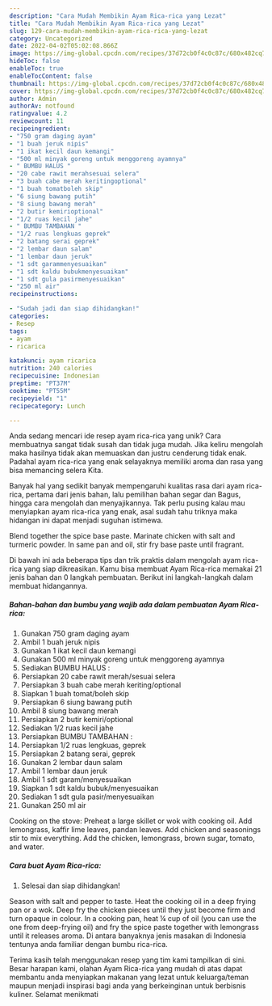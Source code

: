 ```yaml
---
description: "Cara Mudah Membikin Ayam Rica-rica yang Lezat"
title: "Cara Mudah Membikin Ayam Rica-rica yang Lezat"
slug: 129-cara-mudah-membikin-ayam-rica-rica-yang-lezat
category: Uncategorized
date: 2022-04-02T05:02:08.866Z
image: https://img-global.cpcdn.com/recipes/37d72cb0f4c0c87c/680x482cq70/ayam-rica-rica-foto-resep-utama.jpg
hideToc: false
enableToc: true
enableTocContent: false
thumbnail: https://img-global.cpcdn.com/recipes/37d72cb0f4c0c87c/680x482cq70/ayam-rica-rica-foto-resep-utama.jpg
cover: https://img-global.cpcdn.com/recipes/37d72cb0f4c0c87c/680x482cq70/ayam-rica-rica-foto-resep-utama.jpg
author: Admin
authorAv: notfound
ratingvalue: 4.2
reviewcount: 11
recipeingredient:
- "750 gram daging ayam"
- "1 buah jeruk nipis"
- "1 ikat kecil daun kemangi"
- "500 ml minyak goreng untuk menggoreng ayamnya"
- " BUMBU HALUS "
- "20 cabe rawit merahsesuai selera"
- "3 buah cabe merah keritingoptional"
- "1 buah tomatboleh skip"
- "6 siung bawang putih"
- "8 siung bawang merah"
- "2 butir kemirioptional"
- "1/2 ruas kecil jahe"
- " BUMBU TAMBAHAN "
- "1/2 ruas lengkuas geprek"
- "2 batang serai geprek"
- "2 lembar daun salam"
- "1 lembar daun jeruk"
- "1 sdt garammenyesuaikan"
- "1 sdt kaldu bubukmenyesuaikan"
- "1 sdt gula pasirmenyesuaikan"
- "250 ml air"
recipeinstructions:

- "Sudah jadi dan siap dihidangkan!"
categories:
- Resep
tags:
- ayam
- ricarica

katakunci: ayam ricarica 
nutrition: 240 calories
recipecuisine: Indonesian
preptime: "PT37M"
cooktime: "PT55M"
recipeyield: "1"
recipecategory: Lunch

---
```





Anda sedang mencari ide resep ayam rica-rica yang unik? Cara membuatnya sangat tidak susah dan tidak juga mudah. Jika keliru mengolah maka hasilnya tidak akan memuaskan dan justru cenderung tidak enak. Padahal ayam rica-rica yang enak selayaknya memiliki aroma dan rasa yang bisa memancing selera Kita.





Banyak hal yang sedikit banyak mempengaruhi kualitas rasa dari ayam rica-rica, pertama dari jenis bahan, lalu pemilihan bahan segar dan Bagus, hingga cara mengolah dan menyajikannya. Tak perlu pusing kalau mau menyiapkan ayam rica-rica yang enak,      asal sudah tahu triknya maka hidangan ini dapat menjadi suguhan istimewa.














Blend together the spice base paste. Marinate chicken with salt and turmeric powder. In same pan and oil, stir fry base paste until fragrant.






Di bawah ini ada beberapa tips dan trik praktis dalam mengolah ayam rica-rica yang siap dikreasikan. Kamu bisa membuat Ayam Rica-rica memakai 21 jenis bahan dan 0 langkah pembuatan. Berikut ini langkah-langkah dalam membuat hidangannya.

<!--inarticleads1-->

##### Bahan-bahan dan bumbu yang wajib ada dalam pembuatan Ayam Rica-rica:

1. Gunakan 750 gram daging ayam
1. Ambil 1 buah jeruk nipis
1. Gunakan 1 ikat kecil daun kemangi
1. Gunakan 500 ml minyak goreng untuk menggoreng ayamnya
1. Sediakan  BUMBU HALUS :
1. Persiapkan 20 cabe rawit merah/sesuai selera
1. Persiapkan 3 buah cabe merah keriting/optional
1. Siapkan 1 buah tomat/boleh skip
1. Persiapkan 6 siung bawang putih
1. Ambil 8 siung bawang merah
1. Persiapkan 2 butir kemiri/optional
1. Sediakan 1/2 ruas kecil jahe
1. Persiapkan  BUMBU TAMBAHAN :
1. Persiapkan 1/2 ruas lengkuas, geprek
1. Persiapkan 2 batang serai, geprek
1. Gunakan 2 lembar daun salam
1. Ambil 1 lembar daun jeruk
1. Ambil 1 sdt garam/menyesuaikan
1. Siapkan 1 sdt kaldu bubuk/menyesuaikan
1. Sediakan 1 sdt gula pasir/menyesuaikan
1. Gunakan 250 ml air


Cooking on the stove: Preheat a large skillet or wok with cooking oil. Add lemongrass, kaffir lime leaves, pandan leaves. Add chicken and seasonings stir to mix everything. Add the chicken, lemongrass, brown sugar, tomato, and water. 

<!--inarticleads2-->

##### Cara buat Ayam Rica-rica:


1. Selesai dan siap dihidangkan!

Season with salt and pepper to taste. Heat the cooking oil in a deep frying pan or a wok. Deep fry the chicken pieces until they just become firm and turn opaque in colour. In a cooking pan, heat ¼ cup of oil (you can use the one from deep-frying oil) and fry the spice paste together with lemongrass until it releases aroma. Di antara banyaknya jenis masakan di Indonesia tentunya anda familiar dengan bumbu rica-rica. 

Terima kasih telah menggunakan resep yang tim kami tampilkan di sini. Besar harapan kami, olahan Ayam Rica-rica yang mudah di atas dapat membantu anda menyiapkan makanan yang lezat untuk keluarga/teman maupun menjadi inspirasi bagi anda yang berkeinginan untuk berbisnis kuliner. Selamat menikmati
